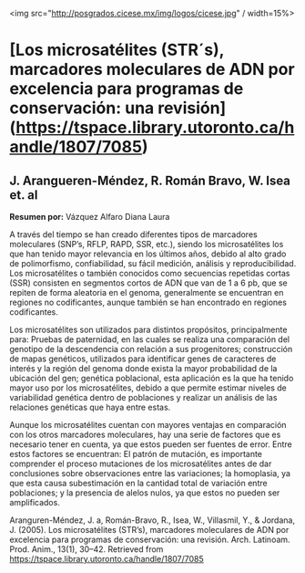 <img src="http://posgrados.cicese.mx/img/logos/cicese.jpg" / width=15%>

# [Los microsatélites (STR´s), marcadores moleculares de ADN por excelencia para programas de conservación: una revisión] (https://tspace.library.utoronto.ca/handle/1807/7085)
## J. Arangueren-Méndez, R. Román Bravo, W. Isea et. al
**Resumen por:** Vázquez Alfaro Diana Laura

A través del tiempo se han creado diferentes tipos de marcadores moleculares (SNP’s, RFLP, RAPD, SSR, etc.), siendo los microsatélites los que han tenido mayor relevancia en los últimos años, debido al alto grado de polimorfismo, confiabilidad, su fácil medición, análisis y reproducibilidad. Los microsatélites o también conocidos como secuencias repetidas cortas (SSR) consisten en segmentos cortos de ADN que van de 1 a 6 pb, que se repiten de forma aleatoria en el genoma, generalmente se encuentran en regiones no codificantes, aunque también se han encontrado en regiones codificantes.

Los microsatélites son utilizados para distintos propósitos, principalmente para: Pruebas de paternidad, en las cuales se realiza una comparación del genotipo de la descendencia con relación a sus progenitores; construcción de mapas genéticos, utilizados para identificar genes de caracteres de interés y la región del genoma donde exista la mayor probabilidad de la ubicación del gen; genética poblacional, esta aplicación es la que ha tenido mayor uso por los microsatélites, debido a que permite estimar niveles de variabilidad genética dentro de poblaciones y realizar un análisis de las relaciones genéticas que haya entre estas. 

Aunque los microsatélites cuentan con mayores ventajas en comparación con los otros marcadores moleculares, hay una serie de factores que es necesario tener en cuenta, ya que estos pueden ser fuentes de error. Entre estos factores se encuentran: El patrón de mutación, es importante comprender el proceso mutaciones de los microsatélites antes de dar conclusiones sobre observaciones entre las variaciones; la homoplasia, ya que esta causa subestimación en la cantidad total de variación entre poblaciones; y la presencia de alelos nulos, ya que estos no pueden ser amplificados.

Aranguren-Méndez, J. a, Román-Bravo, R., Isea, W., Villasmil, Y., & Jordana, J. (2005). Los microsatélites (STR’s), marcadores moleculares de ADN por excelencia para programas de conservación: una revisión. Arch. Latinoam. Prod. Anim., 13(1), 30–42. Retrieved from https://tspace.library.utoronto.ca/handle/1807/7085
